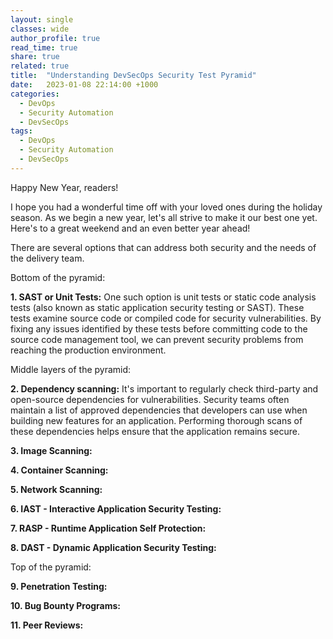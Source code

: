 ```yaml
---
layout: single
classes: wide
author_profile: true
read_time: true
share: true
related: true
title:  "Understanding DevSecOps Security Test Pyramid"
date:   2023-01-08 22:14:00 +1000
categories:
  - DevOps
  - Security Automation
  - DevSecOps
tags:
  - DevOps
  - Security Automation
  - DevSecOps
---
```


Happy New Year, readers! 

I hope you had a wonderful time off with your loved ones during the holiday season. As we begin a new year, let's all strive to make it our best one yet. Here's to a great weekend and an even better year ahead!


There are several options that can address both security and the needs of the delivery team. 

Bottom of the pyramid:

**1. SAST or Unit Tests:** One such option is unit tests or static code analysis tests (also known as static application security testing or SAST). These tests examine source code or compiled code for security vulnerabilities. By fixing any issues identified by these tests before committing code to the source code management tool, we can prevent security problems from reaching the production environment.

Middle layers of the pyramid:

**2. Dependency scanning:** It's important to regularly check third-party and open-source dependencies for vulnerabilities. Security teams often maintain a list of approved dependencies that developers can use when building new features for an application. Performing thorough scans of these dependencies helps ensure that the application remains secure.

**3. Image Scanning:** 

**4. Container Scanning:**

**5. Network Scanning:**

**6. IAST - Interactive Application Security Testing:**

**7. RASP - Runtime Application Self Protection:**

**8. DAST - Dynamic Application Security Testing:**

Top of the pyramid:

**9. Penetration Testing:**

**10. Bug Bounty Programs:**

**11. Peer Reviews:**



